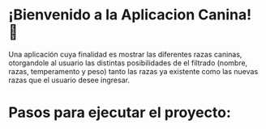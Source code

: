 # ¡Bienvenido a la Aplicacion Canina! 🐶

Una aplicación cuya finalidad es mostrar las diferentes razas caninas, otorgandole al 
usuario las distintas posibilidades de el filtrado (nombre, razas, temperamento y peso) tanto las razas ya existente como
las nuevas razas que el usuario desee ingresar.

# Pasos para ejecutar el proyecto:
